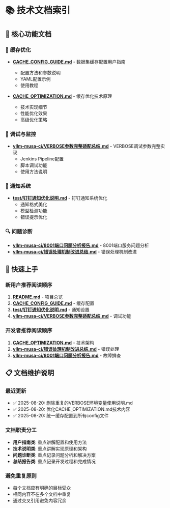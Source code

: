 # 📚 技术文档索引

## 🎯 核心功能文档

### 🔧 缓存优化
- **[CACHE_CONFIG_GUIDE.md](./CACHE_CONFIG_GUIDE.md)** - 数据集缓存配置用户指南
  - 配置方法和参数说明
  - YAML配置示例
  - 使用教程

- **[CACHE_OPTIMIZATION.md](./CACHE_OPTIMIZATION.md)** - 缓存优化技术原理
  - 技术实现细节
  - 性能优化效果
  - 高级优化策略

### 🐛 调试与监控
- **[vllm-musa-ci/VERBOSE参数完整适配总结.md](./vllm-musa-ci/VERBOSE参数完整适配总结.md)** - VERBOSE调试参数完整实现
  - Jenkins Pipeline配置
  - 脚本调试功能
  - 使用方法说明

### 📱 通知系统
- **[test/钉钉通知优化说明.md](./test/钉钉通知优化说明.md)** - 钉钉通知系统优化
  - 通知格式美化
  - 模型检测功能
  - 错误提示优化

### 🔍 问题诊断
- **[vllm-musa-ci/8001端口问题分析报告.md](./vllm-musa-ci/8001端口问题分析报告.md)** - 8001端口服务问题分析
- **[vllm-musa-ci/错误处理机制改进总结.md](./vllm-musa-ci/错误处理机制改进总结.md)** - 错误处理机制改进

## 🚀 快速上手

### 新用户推荐阅读顺序
1. **[README.md](./README.md)** - 项目总览
2. **[CACHE_CONFIG_GUIDE.md](./CACHE_CONFIG_GUIDE.md)** - 缓存配置
3. **[test/钉钉通知优化说明.md](./test/钉钉通知优化说明.md)** - 通知设置
4. **[vllm-musa-ci/VERBOSE参数完整适配总结.md](./vllm-musa-ci/VERBOSE参数完整适配总结.md)** - 调试功能

### 开发者推荐阅读顺序
1. **[CACHE_OPTIMIZATION.md](./CACHE_OPTIMIZATION.md)** - 技术架构
2. **[vllm-musa-ci/错误处理机制改进总结.md](./vllm-musa-ci/错误处理机制改进总结.md)** - 错误处理
3. **[vllm-musa-ci/8001端口问题分析报告.md](./vllm-musa-ci/8001端口问题分析报告.md)** - 故障排查

## 📋 文档维护说明

### 最近更新
- ✅ 2025-08-20: 删除重复的VERBOSE环境变量使用说明.md
- ✅ 2025-08-20: 优化CACHE_OPTIMIZATION.md技术内容
- ✅ 2025-08-20: 统一缓存配置到所有config文件

### 文档职责分工
- **用户指南类**: 重点讲解配置和使用方法
- **技术说明类**: 重点讲解实现原理和架构
- **问题诊断类**: 重点记录问题分析和解决方案
- **总结报告类**: 重点记录开发过程和完成情况

### 避免重复原则
- 每个文档应有明确的目标受众
- 相同内容不在多个文档中重复
- 通过交叉引用避免内容冗余
